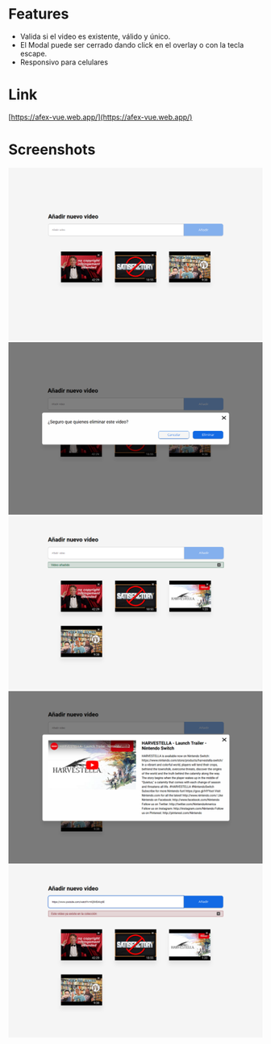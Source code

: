 # Features
- Valida si el video es existente, válido y único.
- El Modal puede ser cerrado dando click en el overlay o con la tecla escape.
- Responsivo para celulares

# Link
[https://afex-vue.web.app/](https://afex-vue.web.app/)

# Screenshots
![screenshot 1](./screenshots/01.png "a title")
![screenshot 2](./screenshots/02.png "a title")
![screenshot 3](./screenshots/03.png "a title")
![screenshot 4](./screenshots/04.png "a title")
![screenshot 5](./screenshots/05.png "a title")

